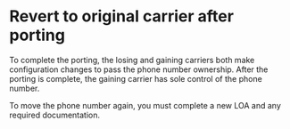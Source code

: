 # Revert to original carrier after porting<a name="revert-porting-to-original-carrier"></a>

To complete the porting, the losing and gaining carriers both make configuration changes to pass the phone number ownership\. After the porting is complete, the gaining carrier has sole control of the phone number\. 

To move the phone number again, you must complete a new LOA and any required documentation\.
